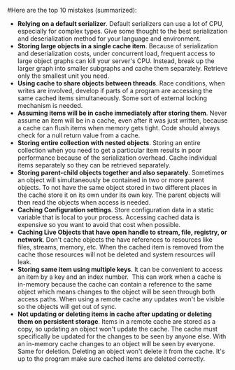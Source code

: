 #Here are the top 10 mistakes (summarized):
- **Relying on a default serializer**. Default serializers can use a lot of CPU, especially for complex types. Give some thought to the best serialization and deserialization method for your language and environment.
- **Storing large objects in a single cache item**. Because of serialization and deserialization costs, under concurrent load, frequent access to large object graphs can kill your server's CPU. Instead, break up the larger graph into smaller subgraphs and cache them separately. Retrieve only the smallest unit you need.
- **Using cache to share objects between threads**. Race conditions, when writes are involved, develop if parts of a program are accessing the same cached items simultaneously. Some sort of external locking mechanism is needed. 
- **Assuming items will be in cache immediately after storing them**. Never assume an item will be in a cache, even after it was just written, because a cache can flush items when memory gets tight. Code should always check for a null return value from a cache.
- **Storing entire collection with nested objects**. Storing an entire collection when you need to get a particular item results in poor performance because of the serialization overhead. Cache individual items separately so they can be retrieved separately. 
- **Storing parent-child objects together and also separately**. Sometimes an object will simultaneously be contained in two or more parent objects. To not have the same object stored in two different places in the cache store it on its own under its own key. The parent objects will then read the objects when access is needed.
- **Caching Configuration settings**. Store configuration data in a static variable that is local to your process. Accessing cached data is expensive so you want to avoid that cost when possible.
- **Caching Live Objects that have open handle to stream, file, registry, or network**. Don't cache objects the have references to resources like files, streams, memory, etc. When the cached item is removed from the cache those resources will not be deleted and system resources will leak. 
- **Storing same item using multiple keys**. It can be convenient to access an item by a key and an index number.  This can work when a cache is in-memory because the cache can contain a reference to the same object which means changes to the object will be seen through both access paths. When using a remote cache any updates won't be visible so the objects will get out of sync.
- **Not updating or deleting items in cache after updating or deleting them on persistent storage**. Items in a remote cache are stored as a copy, so updating an object won't update the cache. The cache must specifically be updated for the changes to be seen by anyone else. With an in-memory cache changes to an object will be seen by everyone. Same for deletion. Deleting an object won't delete it from the cache. It's up to the program make sure cached items are deleted correctly. 


